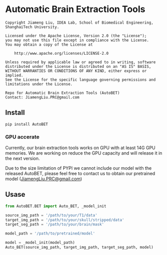 # Automatic Brain Extraction Tools
```shell
Copyright Jiameng Liu, IDEA Lab, School of Biomedical Engineering, ShanghaiTech University.

Licensed under the Apache License, Version 2.0 (the "License");
you may not use this file except in compliance with the License.
You may obtain a copy of the License at

    http://www.apache.org/licenses/LICENSE-2.0

Unless required by applicable law or agreed to in writing, software
distributed under the License is distributed on an "AS IS" BASIS,
WITHOUT WARRANTIES OR CONDITIONS OF ANY KIND, either express or implied.
See the License for the specific language governing permissions and limitations under the License.

Repo for Automatic Brain Extraction Tools (AutoBET)
Contact: JiamengLiu.PRC@gmail.com
```

## Install
`pip install AutoBET`

### GPU accerate
Currently, our brain extraction tools works on GPU with at least 14G GPU memories. We are working on reduce the GPU capacity and will release it in the next version.

Due to the size limitation of PYPI we cannot include our model with the released AutoBET, please feel free to contact us to obtain our pretrained model (JiamengLiu.PRC@gmail.com)

## Usase

```python
from AutoBET.BET import Auto_BET, _model_init

source_img_path = '/path/to/your/T1/data'
target_img_path = '/path/to/your/skull/stripped/data'
target_seg_path = '/path/to/your/brain/mask'

model_path = '/path/to/pretrained/model'

model = _model_init(model_path)
Auto_BET(source_img_path, target_img_path, target_seg_path, model)
```